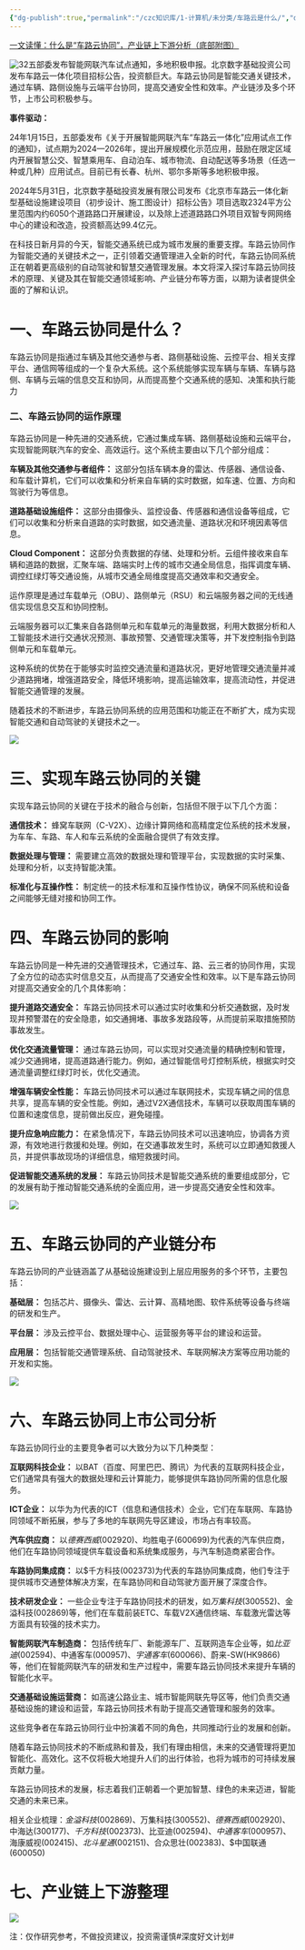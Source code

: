 ```yaml
---
{"dg-publish":true,"permalink":"/czc知识库/1-计算机/未分类/车路云是什么/","dgPassFrontmatter":true,"created":"2024-06-24T22:36:22.246+08:00","updated":"2024-12-08T12:34:12.863+08:00"}
---
```



[一文读懂：什么是“车路云协同”，产业链上下游分析（底部附图）](https://baijiahao.baidu.com/s?id=1800906576735696613)

![32](https://mbdp01.bdstatic.com/static/landing-pc/img/tag.c480daa9.png)五部委发布智能网联汽车试点通知，多地积极申报。北京数字基础投资公司发布车路云一体化项目招标公告，投资额巨大。车路云协同是智能交通关键技术，通过车辆、路侧设施与云端平台协同，提高交通安全性和效率。产业链涉及多个环节，上市公司积极参与。

**事件驱动：**

24年1月15日，五部委发布《关于开展智能网联汽车“车路云一体化”应用试点工作的通知》，试点期为2024—2026年，提出开展规模化示范应用，鼓励在限定区域内开展智慧公交、智慧乘用车、自动泊车、城市物流、自动配送等多场景（任选一种或几种）应用试点。目前已有长春、杭州、鄂尔多斯等多地积极申报。

2024年5月31日，北京数字基础投资发展有限公司发布《北京市车路云一体化新型基础设施建设项目（初步设计、施工图设计）招标公告》项目选取2324平方公里范围内约6050个道路路口开展建设，以及除上述道路路口外项目双智专网网络中心的建设和改造，投资额高达99.4亿元。

在科技日新月异的今天，智能交通系统已成为城市发展的重要支撑。车路云协同作为智能交通的关键技术之一，正引领着交通管理进入全新的时代，车路云协同系统正在朝着更高级别的自动驾驶和智慧交通管理发展。本文将深入探讨车路云协同技术的原理、关键及其在智能交通领域影响、产业链分布等方面，以期为读者提供全面的了解和认识。

# 一、车路云协同是什么？

车路云协同是指通过车辆及其他交通参与者、路侧基础设施、云控平台、相关支撑平台、通信网等组成的一个复杂大系统。这个系统能够实现车辆与车辆、车辆与路侧、车辆与云端的信息交互和协同，从而提高整个交通系统的感知、决策和执行能力

### 二、车路云协同的运作原理  

车路云协同是一种先进的交通系统，它通过集成车辆、路侧基础设施和云端平台，实现智能网联汽车的安全、高效运行。这个系统主要由以下几个部分组成：

**车辆及其他交通参与者组件：** 这部分包括车辆本身的雷达、传感器、通信设备、和车载计算机，它们可以收集和分析来自车辆的实时数据，如车速、位置、方向和驾驶行为等信息。

**道路基础设施组件：** 这部分由摄像头、监控设备、传感器和通信设备等组成，它们可以收集和分析来自道路的实时数据，如交通流量、道路状况和环境因素等信息。

**Cloud Component：** 这部分负责数据的存储、处理和分析。云组件接收来自车辆和道路的数据，汇聚车端、路端实时上传的城市交通全局信息，指挥调度车辆、调控红绿灯等交通设施，从城市交通全局维度提高交通效率和交通安全。

运作原理是通过车载单元（OBU）、路侧单元（RSU）和云端服务器之间的无线通信实现信息交互和协同控制。

云端服务器可以汇集来自各路侧单元和车载单元的海量数据，利用大数据分析和人工智能技术进行交通状况预测、事故预警、交通管理决策等，并下发控制指令到路侧单元和车载单元。

这种系统的优势在于能够实时监控交通流量和道路状况，更好地管理交通流量并减少道路拥堵，增强道路安全，降低环境影响，提高运输效率，提高流动性，并促进智能交通管理的发展。

随着技术的不断进步，车路云协同系统的应用范围和功能正在不断扩大，成为实现智能交通和自动驾驶的关键技术之一。

![](https://pics2.baidu.com/feed/060828381f30e924508da75b445c73081d95f715.jpeg@f_auto?token=9e0e16bbaa191019821f2e0eaf3cfe34)

# 三、实现车路云协同的关键

实现车路云协同的关键在于技术的融合与创新，包括但不限于以下几个方面：

**通信技术：** 蜂窝车联网（C-V2X）、边缘计算网络和高精度定位系统的技术发展，为车车、车路、车人和车云系统的全面融合提供了有效支撑。

**数据处理与管理：** 需要建立高效的数据处理和管理平台，实现数据的实时采集、处理和分析，以支持智能决策。

**标准化与互操作性：** 制定统一的技术标准和互操作性协议，确保不同系统和设备之间能够无缝对接和协同工作。

# 四、车路云协同的影响

车路云协同是一种先进的交通管理技术，它通过车、路、云三者的协同作用，实现了全方位的动态实时信息交互，从而提高了交通安全性和效率。以下是车路云协同对提高交通安全的几个具体影响：

**提升道路交通安全：** 车路云协同技术可以通过实时收集和分析交通数据，及时发现并预警潜在的安全隐患，如交通拥堵、事故多发路段等，从而提前采取措施预防事故发生。

**优化交通流量管理：** 通过车路云协同，可以实现对交通流量的精确控制和管理，减少交通拥堵，提高道路通行能力。例如，通过智能信号灯控制系统，根据实时交通流量调整红绿灯时长，优化交通流。

**增强车辆安全性能：** 车路云协同技术可以通过车联网技术，实现车辆之间的信息共享，提高车辆的安全性能。例如，通过V2X通信技术，车辆可以获取周围车辆的位置和速度信息，提前做出反应，避免碰撞。

**提升应急响应能力：** 在紧急情况下，车路云协同技术可以迅速响应，协调各方资源，有效地进行救援和处理。例如，在交通事故发生时，系统可以立即通知救援人员，并提供事故现场的详细信息，缩短救援时间。

**促进智能交通系统的发展：** 车路云协同技术是智能交通系统的重要组成部分，它的发展有助于推动智能交通系统的全面应用，进一步提高交通安全性和效率。

![](https://pics3.baidu.com/feed/472309f7905298222050c9ffdd9e66c50a46d409.jpeg@f_auto?token=17c184ef3bba511ba874b6ebc686cea2)

# 五、车路云协同的产业链分布

车路云协同的产业链涵盖了从基础设施建设到上层应用服务的多个环节，主要包括：

**基础层：** 包括芯片、摄像头、雷达、云计算、高精地图、软件系统等设备与终端的研发和生产。

**平台层：** 涉及云控平台、数据处理中心、运营服务等平台的建设和运营。

**应用层：** 包括智能交通管理系统、自动驾驶技术、车联网解决方案等应用功能的开发和实施。

![](https://pics2.baidu.com/feed/377adab44aed2e734e81958c8f55bc8586d6fa8c.jpeg@f_auto?token=cb72282c057e9a5153488e919465889b)

# 六、车路云协同上市公司分析

车路云协同行业的主要竞争者可以大致分为以下几种类型：

**互联网科技企业：** 以BAT（百度、阿里巴巴、腾讯）为代表的互联网科技企业，它们通常具有强大的数据处理和云计算能力，能够提供车路协同所需的信息化服务。

**ICT企业：** 以华为为代表的ICT（信息和通信技术）企业，它们在车联网、车路协同领域不断拓展，参与了多地的车联网先导区建设，市场占有率较高。

**汽车供应商：** 以$德赛西威(002920)、$均胜电子(600699)为代表的汽车供应商，他们在车路协同领域提供车载设备和系统集成服务，与汽车制造商紧密合作。

**车路协同集成商：** 以$千方科技(002373)为代表的车路协同集成商，他们专注于提供城市交通整体解决方案，在车路协同和自动驾驶方面开展了深度合作。

**技术研发企业：** 一些企业专注于车路协同技术的研发，如$万集科技(300552)、$金溢科技(002869)等，他们在车载前装ETC、车载V2X通信终端、车载激光雷达等方面具有较强的技术实力。

**智能网联汽车制造商：** 包括传统车厂、新能源车厂、互联网造车企业等，如$比亚迪(002594)、$中通客车(000957)、$宇通客车(600066)、$蔚来-SW(HK9866)等，他们在智能网联汽车的研发和生产过程中，需要车路云协同技术来提升车辆的智能化水平。

**交通基础设施运营商：** 如高速公路业主、城市智能网联先导区等，他们负责交通基础设施的建设和运营，车路云协同技术有助于提高交通管理和服务的效率。

这些竞争者在车路云协同行业中扮演着不同的角色，共同推动行业的发展和创新。

随着车路云协同技术的不断成熟和普及，我们有理由相信，未来的交通管理将更加智能化、高效化。这不仅将极大地提升人们的出行体验，也将为城市的可持续发展贡献力量。

车路云协同技术的发展，标志着我们正朝着一个更加智慧、绿色的未来迈进，智能交通的未来已来。

相关企业梳理：$金溢科技(002869)、$万集科技(300552)、$德赛西威(002920)、$中海达(300177)、$千方科技(002373)、$比亚迪(002594)、$中通客车(000957)、$海康威视(002415)、$北斗星通(002151)、$合众思壮(002383)、$中国联通(600050)

# 七、产业链上下游整理

![](https://pics4.baidu.com/feed/6c224f4a20a44623daafd05593766f000cf3d706.jpeg@f_auto?token=b8e1be2ced74ddb830ec969648495ae5)

注：仅作研究参考，不做投资建议，投资需谨慎#深度好文计划#